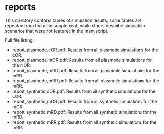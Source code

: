 # reports

This directory contains tables of simulation results; some tables are repeated from the main supplement, while others describe simulation scenarios that were not featured in the manuscript.

Full file listing:
* report_plasmode_cOR.pdf: Results from all plasmode simulations for the cOR.
* report_plasmode_mOR.pdf: Results from all plasmode simulations for the mOR.
* report_plasmode_mRD.pdf: Results from all plasmode simulations for the mRD.
* report_plasmode_mRR.pdf: Results from all plasmode simulations for the mRR.
* report_synthetic_cOR.pdf: Results from all synthetic simulations for the cOR.
* report_synthetic_mOR.pdf: Results from all synthetic simulations for the mOR.
* report_synthetic_mRD.pdf: Results from all synthetic simulations for the mRD.
* report_synthetic_mRR.pdf: Results from all synthetic simulations for the mRR.
